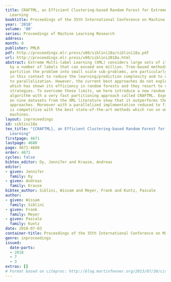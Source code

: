 ```yaml
---
title: CRAFTML, an Efficient Clustering-based Random Forest for Extreme Multi-label
  Learning
booktitle: Proceedings of the 35th International Conference on Machine Learning
year: '2018'
volume: '80'
series: Proceedings of Machine Learning Research
address: 
month: 0
publisher: PMLR
pdf: http://proceedings.mlr.press/v80/siblini18a/siblini18a.pdf
url: http://proceedings.mlr.press/v80/siblini2018a.html
abstract: Extreme Multi-label Learning (XML) considers large sets of items described
  by a number of labels that can exceed one million. Tree-based methods, which hierarchically
  partition the problem into small scale sub-problems, are particularly promising
  in this context to reduce the learning/prediction complexity and to open the way
  to parallelization. However, the current best approaches do not exploit tree randomization
  which has shown its efficiency in random forests and they resort to complex partitioning
  strategies. To overcome these limits, we here introduce a new random forest based
  algorithm with a very fast partitioning approach called CRAFTML. Experimental comparisons
  on nine datasets from the XML literature show that it outperforms the other tree-based
  approaches. Moreover with a parallelized implementation reduced to five cores, it
  is competitive with the best state-of-the-art methods which run on one hundred-core
  machines.
layout: inproceedings
id: siblini18a
tex_title: "{CRAFTML}, an Efficient Clustering-based Random Forest for Extreme Multi-label
  Learning"
firstpage: 4671
lastpage: 4680
page: 4671-4680
order: 4671
cycles: false
bibtex_editor: Dy, Jennifer and Krause, Andreas
editor:
- given: Jennifer
  family: Dy
- given: Andreas
  family: Krause
bibtex_author: Siblini, Wissam and Meyer, Frank and Kuntz, Pascale
author:
- given: Wissam
  family: Siblini
- given: Frank
  family: Meyer
- given: Pascale
  family: Kuntz
date: 2018-07-03
container-title: Proceedings of the 35th International Conference on Machine Learning
genre: inproceedings
issued:
  date-parts:
  - 2018
  - 7
  - 3
extras: []
# Format based on citeproc: http://blog.martinfenner.org/2013/07/30/citeproc-yaml-for-bibliographies/
---
```

